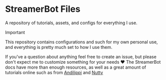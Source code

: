 # StreamerBot Files
A repository of tutorials, assets, and configs for everything I use.

> [!IMPORTANT]
> This repository contains configurations and such for my own personal use, and everything is pretty much set to how I use them.
> 
> If you've a question about anything feel free to create an issue, but please don't expect me to customize something for your needs ❤️ The StreamerBot docs have more than enough resources, as well as a great amount of tutorials online such as from [Andilippi](https://youtube.com/@andilippi) and [Nutty](https://www.youtube.com/@nuttylmao)
